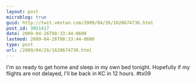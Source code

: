 ```yaml
---
layout: post
microblog: true
guid: http://twit.vmstan.com/2009/04/26/1620674736.html
post_id: 3051417
date: 2009-04-26T08:33:44-0600
lastmod: 2009-04-26T08:33:44-0600
type: post
url: /2009/04/26/1620674736.html
---
```

I'm so ready to get home and sleep in my own bed tonight. Hopefully if my flights are not delayed, I'll be back in KC in 12 hours. #tx09
